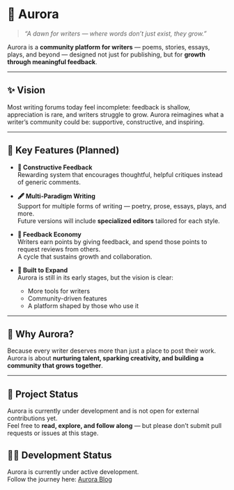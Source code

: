 # 🌌 Aurora

> *“A dawn for writers — where words don’t just exist, they grow.”*  

Aurora is a **community platform for writers** — poems, stories, essays, plays, and beyond — designed not just for publishing, but for **growth through meaningful feedback**.  

---

## ✨ Vision
Most writing forums today feel incomplete: feedback is shallow, appreciation is rare, and writers struggle to grow.
Aurora reimagines what a writer’s community could be: supportive, constructive, and inspiring.  

---

## 🔑 Key Features (Planned)
- **🌱 Constructive Feedback**  
  Rewarding system that encourages thoughtful, helpful critiques instead of generic comments.  

- **🖋 Multi-Paradigm Writing**  
  Support for multiple forms of writing — poetry, prose, essays, plays, and more.  
  Future versions will include **specialized editors** tailored for each style.  

- **🔄 Feedback Economy**  
  Writers earn points by giving feedback, and spend those points to request reviews from others.  
  A cycle that sustains growth and collaboration.  

- **🚀 Built to Expand**  
  Aurora is still in its early stages, but the vision is clear:  
  - More tools for writers  
  - Community-driven features  
  - A platform shaped by those who use it  

---

## 📖 Why Aurora?
Because every writer deserves more than just a place to post their work.  
Aurora is about **nurturing talent, sparking creativity, and building a community that grows together**.  

---

## 🚧 Project Status
Aurora is currently under development and is not open for external contributions yet.  
Feel free to **read, explore, and follow along** — but please don’t submit pull requests or issues at this stage.

## 👩‍💻 Development Status
Aurora is currently under active development.  
Follow the journey here: [Aurora Blog](https://auroraverse.hashnode.dev)
